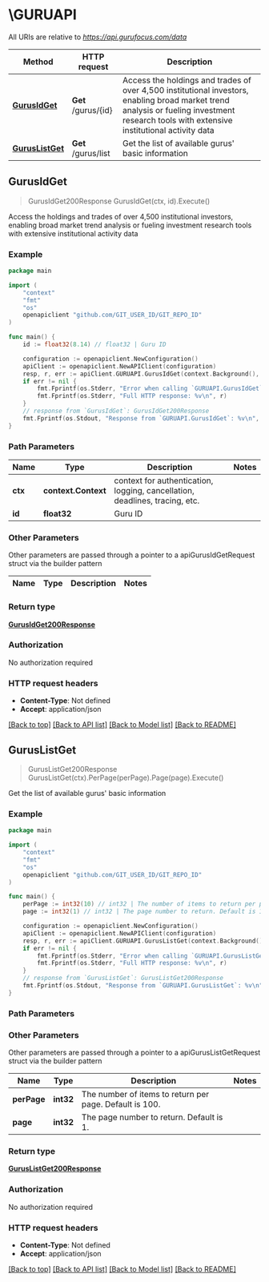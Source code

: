 # \GURUAPI

All URIs are relative to *https://api.gurufocus.com/data*

Method | HTTP request | Description
------------- | ------------- | -------------
[**GurusIdGet**](GURUAPI.md#GurusIdGet) | **Get** /gurus/{id} | Access the holdings and trades of over 4,500 institutional investors, enabling broad market trend analysis or fueling investment research tools with extensive institutional activity data
[**GurusListGet**](GURUAPI.md#GurusListGet) | **Get** /gurus/list | Get the list of available gurus&#39; basic information



## GurusIdGet

> GurusIdGet200Response GurusIdGet(ctx, id).Execute()

Access the holdings and trades of over 4,500 institutional investors, enabling broad market trend analysis or fueling investment research tools with extensive institutional activity data



### Example

```go
package main

import (
	"context"
	"fmt"
	"os"
	openapiclient "github.com/GIT_USER_ID/GIT_REPO_ID"
)

func main() {
	id := float32(8.14) // float32 | Guru ID

	configuration := openapiclient.NewConfiguration()
	apiClient := openapiclient.NewAPIClient(configuration)
	resp, r, err := apiClient.GURUAPI.GurusIdGet(context.Background(), id).Execute()
	if err != nil {
		fmt.Fprintf(os.Stderr, "Error when calling `GURUAPI.GurusIdGet``: %v\n", err)
		fmt.Fprintf(os.Stderr, "Full HTTP response: %v\n", r)
	}
	// response from `GurusIdGet`: GurusIdGet200Response
	fmt.Fprintf(os.Stdout, "Response from `GURUAPI.GurusIdGet`: %v\n", resp)
}
```

### Path Parameters


Name | Type | Description  | Notes
------------- | ------------- | ------------- | -------------
**ctx** | **context.Context** | context for authentication, logging, cancellation, deadlines, tracing, etc.
**id** | **float32** | Guru ID | 

### Other Parameters

Other parameters are passed through a pointer to a apiGurusIdGetRequest struct via the builder pattern


Name | Type | Description  | Notes
------------- | ------------- | ------------- | -------------


### Return type

[**GurusIdGet200Response**](GurusIdGet200Response.md)

### Authorization

No authorization required

### HTTP request headers

- **Content-Type**: Not defined
- **Accept**: application/json

[[Back to top]](#) [[Back to API list]](../README.md#documentation-for-api-endpoints)
[[Back to Model list]](../README.md#documentation-for-models)
[[Back to README]](../README.md)


## GurusListGet

> GurusListGet200Response GurusListGet(ctx).PerPage(perPage).Page(page).Execute()

Get the list of available gurus' basic information



### Example

```go
package main

import (
	"context"
	"fmt"
	"os"
	openapiclient "github.com/GIT_USER_ID/GIT_REPO_ID"
)

func main() {
	perPage := int32(10) // int32 | The number of items to return per page. Default is 100. (optional)
	page := int32(1) // int32 | The page number to return. Default is 1. (optional)

	configuration := openapiclient.NewConfiguration()
	apiClient := openapiclient.NewAPIClient(configuration)
	resp, r, err := apiClient.GURUAPI.GurusListGet(context.Background()).PerPage(perPage).Page(page).Execute()
	if err != nil {
		fmt.Fprintf(os.Stderr, "Error when calling `GURUAPI.GurusListGet``: %v\n", err)
		fmt.Fprintf(os.Stderr, "Full HTTP response: %v\n", r)
	}
	// response from `GurusListGet`: GurusListGet200Response
	fmt.Fprintf(os.Stdout, "Response from `GURUAPI.GurusListGet`: %v\n", resp)
}
```

### Path Parameters



### Other Parameters

Other parameters are passed through a pointer to a apiGurusListGetRequest struct via the builder pattern


Name | Type | Description  | Notes
------------- | ------------- | ------------- | -------------
 **perPage** | **int32** | The number of items to return per page. Default is 100. | 
 **page** | **int32** | The page number to return. Default is 1. | 

### Return type

[**GurusListGet200Response**](GurusListGet200Response.md)

### Authorization

No authorization required

### HTTP request headers

- **Content-Type**: Not defined
- **Accept**: application/json

[[Back to top]](#) [[Back to API list]](../README.md#documentation-for-api-endpoints)
[[Back to Model list]](../README.md#documentation-for-models)
[[Back to README]](../README.md)

